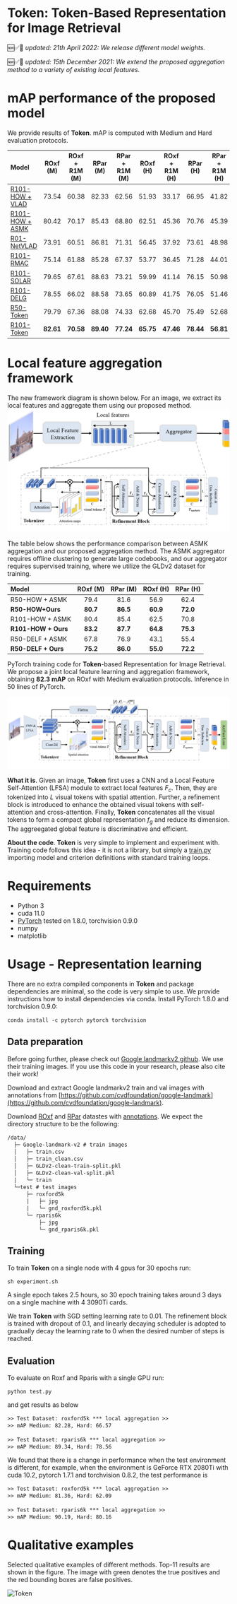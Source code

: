 **Token**: Token-Based Representation for Image Retrieval
========
🆕✅🎉 _updated: 21th April 2022: We release different model weights._

🆕✅🎉 _updated: 15th December 2021: We extend the proposed aggregation method to a variety of existing local features._

# mAP performance of the proposed model
We provide results of **Token**.
mAP is computed with Medium and Hard evaluation protocols.

| Model | ROxf (M) | ROxf + R1M (M) | RPar (M) | RPar + R1M (M) |  ROxf (H) | ROxf + R1M (H) | RPar (H) | RPar + R1M (H) |
|:------|:------:|:------:|:------:|:------:|:------:|:------:|:------:|:------:|
| [R101-HOW + VLAD](https://drive.google.com/file/d/101DDy9aEeOK22xfL4xm2HTaeVBBSSr1k/view?usp=sharing)  | 73.54 | 60.38 | 82.33 | 62.56 | 51.93 | 33.17 | 66.95 | 41.82 |
| [R101-HOW + ASMK](https://drive.google.com/file/d/101DDy9aEeOK22xfL4xm2HTaeVBBSSr1k/view?usp=sharing)  | 80.42 | 70.17 | 85.43 | 68.80 | 62.51 | 45.36 | 70.76 | 45.39 |
| [R01-NetVLAD](https://drive.google.com/file/d/1zESoQbza0c9hqasK8rGJCWoONMV43ekQ/view?usp=sharing)    | 73.91 | 60.51 | 86.81 | 71.31 | 56.45 | 37.92 | 73.61 | 48.98 |
| [R101-RMAC](https://drive.google.com/file/d/12um3mZU2kVNto3MPrZ6FmxFca_tL3Sgi/view?usp=sharing) |75.14 | 61.88 | 85.28 | 67.37 | 53.77 | 36.45 | 71.28 | 44.01 |
| [R101-SOLAR](https://drive.google.com/file/d/1CJNEeE0NDlsl56jnmsZFmPfH-jx32Syh/view?usp=sharing) | 79.65 | 67.61 | 88.63 | 73.21 | 59.99 | 41.14 | 76.15 | 50.98 |
| [R101-DELG](https://drive.google.com/file/d/10WExWiY5cc4-hrQQpQ3yUvOV06f3wYaB/view?usp=sharing) | 78.55 | 66.02 | 88.58 | 73.65 | 60.89 | 41.75 | 76.05 | 51.46 |
| [R50-Token](https://drive.google.com/file/d/111CQpn38d2P82VhbawMrM5wGNMU9AlFq/view?usp=sharing) | 79.79 | 67.36 | 88.08 | 74.33 | 62.68 | 45.70 | 75.49 | 52.68 |
| [R101-Token](https://drive.google.com/file/d/1g_fvpaSyYn9QmzyVnoY7cDlUL7EZWbZz/view?usp=sharing) | **82.61** | **70.58** | **89.40** | **77.24** | **65.75** | **47.46** | **78.44** | **56.81** |

# Local feature aggregation framework
The new framework diagram is shown below. For an image, we extract its local features and aggregate them using our proposed method.
![Aggregator](Figure/aggregator.png)

The table below shows the performance comparison between ASMK aggregation and our proposed aggregation method. The ASMK aggregator requires offline clustering to generate large codebooks, and our aggregator requires supervised training, where we utilize the GLDv2 dataset for training.

  | Model | ROxf (M) | RPar (M) | ROxf (H) | RPar (H) |
  |:------|:------:|:------:|:------:|:------:|
  | R50-HOW + ASMK  | 79.4 | 81.6 | 56.9 | 62.4 |
  | **R50-HOW+Ours**    | **80.7** | **86.5** | **60.9** | **72.0** |
  | R101-HOW + ASMK | 80.4 | 85.4 | 62.5 | 70.8 |
  | **R101-HOW + Ours** | **83.2** | **87.7** | **64.8** | **75.3** |
  | R50-DELF + ASMK | 67.8 | 76.9 | 43.1 | 55.4 |
  | **R50-DELF + Ours** | **75.2** | **86.0** | **55.0** | **72.2** |

PyTorch training code for **Token**-based Representation for Image Retrieval.
We propose a joint local feature learning and aggregation framework, obtaining **82.3 mAP** on ROxf with Medium evaluation protocols. Inference in 50 lines of PyTorch.

![Token](Figure/framework.png)

**What it is**. Given an image, **Token** first uses a CNN and a Local Feature Self-Attention (LFSA) module to extract local features $F_c$. Then, they are tokenized into $L$ visual tokens with spatial attention. Further, a refinement
block is introduced to enhance the obtained visual tokens with self-attention and cross-attention. Finally, **Token** concatenates all the
visual tokens to form a compact global representation $f_g$ and reduce its dimension. The aggreegated global feature is discriminative and efficient.

**About the code**. 
**Token** is very simple to implement and experiment with.
Training code follows this idea - it is not a library,
but simply a [train.py](train.py) importing model and criterion
definitions with standard training loops.

# Requirements
- Python 3
- cuda 11.0
- [PyTorch](https://pytorch.org/get-started/locally/) tested on 1.8.0, torchvision 0.9.0
- numpy
- matplotlib


# Usage - Representation learning
There are no extra compiled components in **Token** and package dependencies are minimal,
so the code is very simple to use. We provide instructions how to install dependencies via conda.
Install PyTorch 1.8.0 and torchvision 0.9.0:
```
conda install -c pytorch pytorch torchvision
```

## Data preparation
Before going further, please check out [Google landmarkv2 github](https://github.com/cvdfoundation/google-landmark). We use their training images. If you use this code in your research, please also cite their work!

Download and extract Google landmarkv2 train and val images with annotations from
[https://github.com/cvdfoundation/google-landmark](https://github.com/cvdfoundation/google-landmark).

Download [ROxf](http://www.robots.ox.ac.uk/~vgg/data/oxbuildings) and [RPar](http://www.robots.ox.ac.uk/~vgg/data/parisbuildings) datastes with [annotations](http://cmp.felk.cvut.cz/revisitop/).
We expect the directory structure to be the following:
```
/data/
  ├─ Google-landmark-v2 # train images
  │   ├─ train.csv
  │   ├─ train_clean.csv
  │   ├─ GLDv2-clean-train-split.pkl
  │   ├─ GLDv2-clean-val-split.pkl
  |   └─ train
  └─test # test images
      ├─ roxford5k
      |   ├─ jpg
      |   └─ gnd_roxford5k.pkl
      └─ rparis6k
          ├─ jpg
          └─ gnd_rparis6k.pkl
```

## Training
To train **Token** on a single node with 4 gpus for 30 epochs run:
```
sh experiment.sh
```
A single epoch takes 2.5 hours, so 30 epoch training
takes around 3 days on a single machine with 4 3090Ti cards.

We train **Token** with SGD setting learning rate to 0.01.
The refinement block is trained with dropout of 0.1, and linearly decaying scheduler is adopted to gradually decay the learning rate to 0 when the desired number of steps is reached.

## Evaluation
To evaluate on Roxf and Rparis with a single GPU run:
```
python test.py
```
and get results as below 
```
>> Test Dataset: roxford5k *** local aggregation >>
>> mAP Medium: 82.28, Hard: 66.57

>> Test Dataset: rparis6k *** local aggregation >>
>> mAP Medium: 89.34, Hard: 78.56
```
We found that there is a change in performance when the test environment is different, for example, when the environment is GeForce RTX 2080Ti with cuda 10.2, pytorch 1.7.1 and torchvision 0.8.2, the test performance is
```
>> Test Dataset: roxford5k *** local aggregation >>
>> mAP Medium: 81.36, Hard: 62.09

>> Test Dataset: rparis6k *** local aggregation >>
>> mAP Medium: 90.19, Hard: 80.16
```

# Qualitative examples
Selected qualitative examples of different methods. Top-11 results are shown in the figure. The image with green denotes the true positives and the red bounding boxes are false positives.

![Token](Figure/examples.png)

